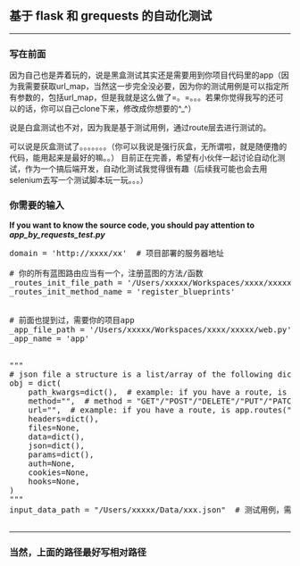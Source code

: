 ## 基于 flask 和 grequests 的自动化测试

---

### 写在前面
因为自己也是弄着玩的，说是黑盒测试其实还是需要用到你项目代码里的app（因为我需要获取url_map，当然这一步完全没必要，因为你的测试用例是可以指定所有参数的，包括url_map，但是我就是这么做了=。=。。。若果你觉得我写的还可以的话，你可以自己clone下来，修改成你想要的^_^）

说是白盒测试也不对，因为我是基于测试用例，通过route层去进行测试的。

可以说是灰盒测试了。。。。。。。（你可以我说是强行灰盒，无所谓啦，就是随便撸的代码，能用起来是最好的嘛。。）
目前正在完善，希望有小伙伴一起讨论自动化测试，作为一个搞后端开发，自动化测试我觉得很有趣（后续我可能也会去用selenium去写一个测试脚本玩一玩。。。）

### 你需要的输入

<strong>If you want to know the source code, you should pay attention to *app_by_requests_test.py*</strong>

<pre>
domain = 'http://xxxx/xx'  # 项目部署的服务器地址

# 你的所有蓝图路由应当有一个，注册蓝图的方法/函数
_routes_init_file_path = '/Users/xxxxx/Workspaces/xxxx/xxxxx/web.py'
_routes_init_method_name = 'register_blueprints'


# 前面也提到过，需要你的项目app
_app_file_path = '/Users/xxxxx/Workspaces/xxxx/xxxxx/web.py'
_app_name = 'app'


"""
# json file a structure is a list/array of the following dictionaries
obj = dict(
    path_kwargs=dict(),  # example: if you have a route, is app.routes("/aa/bb/<\id>"), the path_kwargs= {"id": 1}
    method="",  # method = "GET"/"POST"/"DELETE"/"PUT"/"PATCH", and case-sensitive free. "OPTIONS" and "HEAD" no support, you can overwrite self._init_rs() to support.
    url="",  # example: if you have a route, is app.routes("/aa/bb/<\id>"), the url= "/aa/bb/<\id>"
    headers=dict(),
    files=None,
    data=dict(),
    json=dict(),
    params=dict(),
    auth=None,
    cookies=None,
    hooks=None,
)
"""
input_data_path = "/Users/xxxxx/Data/xxx.json"  # 测试用例，需要一个json文件，数据结构在上面注释已说明

</pre>

------
### 当然，上面的路径最好写相对路径
